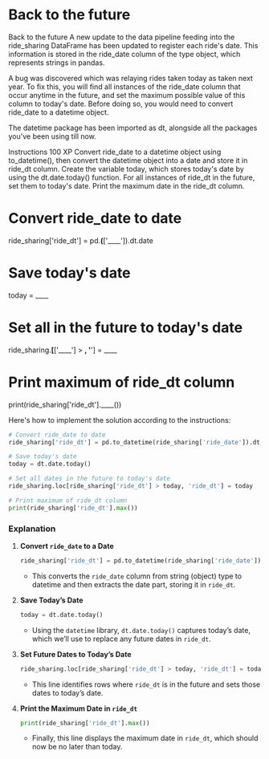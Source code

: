 # Back to the future

Back to the future
A new update to the data pipeline feeding into the ride_sharing DataFrame has been updated to register each ride's date. This information is stored in the ride_date column of the type object, which represents strings in pandas.

A bug was discovered which was relaying rides taken today as taken next year. To fix this, you will find all instances of the ride_date column that occur anytime in the future, and set the maximum possible value of this column to today's date. Before doing so, you would need to convert ride_date to a datetime object.

The datetime package has been imported as dt, alongside all the packages you've been using till now.

Instructions
100 XP
Convert ride_date to a datetime object using to_datetime(), then convert the datetime object into a date and store it in ride_dt column.
Create the variable today, which stores today's date by using the dt.date.today() function.
For all instances of ride_dt in the future, set them to today's date.
Print the maximum date in the ride_dt column.

# Convert ride_date to date
ride_sharing['ride_dt'] = pd.____(____['____']).dt.date

# Save today's date
today = ____

# Set all in the future to today's date
ride_sharing.____[____['____'] > ____, '____'] = ____

# Print maximum of ride_dt column
print(ride_sharing['ride_dt'].____())


Here's how to implement the solution according to the instructions:

```python
# Convert ride_date to date
ride_sharing['ride_dt'] = pd.to_datetime(ride_sharing['ride_date']).dt.date

# Save today's date
today = dt.date.today()

# Set all dates in the future to today's date
ride_sharing.loc[ride_sharing['ride_dt'] > today, 'ride_dt'] = today

# Print maximum of ride_dt column
print(ride_sharing['ride_dt'].max())
```

### Explanation

1. **Convert `ride_date` to a Date**  
   ```python
   ride_sharing['ride_dt'] = pd.to_datetime(ride_sharing['ride_date']).dt.date
   ```
   - This converts the `ride_date` column from string (object) type to datetime and then extracts the date part, storing it in `ride_dt`.

2. **Save Today’s Date**  
   ```python
   today = dt.date.today()
   ```
   - Using the `datetime` library, `dt.date.today()` captures today’s date, which we’ll use to replace any future dates in `ride_dt`.

3. **Set Future Dates to Today’s Date**  
   ```python
   ride_sharing.loc[ride_sharing['ride_dt'] > today, 'ride_dt'] = today
   ```
   - This line identifies rows where `ride_dt` is in the future and sets those dates to today’s date.

4. **Print the Maximum Date in `ride_dt`**  
   ```python
   print(ride_sharing['ride_dt'].max())
   ```
   - Finally, this line displays the maximum date in `ride_dt`, which should now be no later than today.